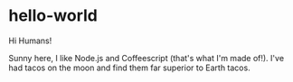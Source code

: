 # hello-world

Hi Humans!

Sunny here, I like Node.js and Coffeescript (that's what I'm made of!).
I've had tacos on the moon and find them far superior to Earth tacos.
